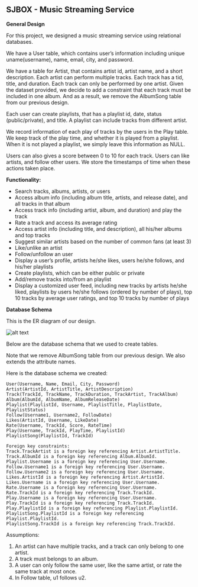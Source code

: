 ## SJBOX - Music Streaming Service

**General Design**

For this project, we designed a music streaming service using relational databases.

We have a User table, which contains user’s information including unique uname(username), name,
email, city, and password.

We have a table for Artist, that contains artist id, artist name, and a short description. Each artist can
perform multiple tracks. Each track has a tid, title, and duration. Each track can only be performed by one
artist. Given the dataset provided, we decide to add a constraint that each track must be included in one
album. And as a result, we remove the AlbumSong table from our previous design.

Each user can create playlists, that has a playlist id, date, status (public/private), and title. A playlist can
include tracks from different artist.

We record information of each play of tracks by the users in the Play table. We keep track of the play
time, and whether it is played from a playlist. When it is not played a playlist, we simply leave this
information as NULL.

Users can also gives a score between 0 to 10 for each track. Users can like artists, and follow other users.
We store the timestamps of time when these actions taken place.

**Functionality:**
- Search tracks, albums, artists, or users
- Access album info (including album title, artists, and release date), and all tracks in that album
- Access track info (including artist, album, and duration) and play the track
- Rate a track and access its average rating
- Access artist info (including title, and description), all his/her albums and top tracks
- Suggest similar artists based on the number of common fans (at least 3)
- Like/unlike an artist
- Follow/unfollow an user
- Display a user’s profile, artists he/she likes, users he/she follows, and his/her playlists
- Create playlists, which can be either public or private
- Add/remove tracks into/from an playlist
- Display a customized user feed, including new tracks by artists he/she liked, playlists by users he/she follows (ordered by number of plays), top 10 tracks by average user ratings, and top 10 tracks by number of plays

**Database Schema**

This is the ER diagram of our design.

![alt text](https://github.com/shtsai7/SJBOX/blob/master/images/ERdiagram.png "ER Diagram")

Below are the database schema that we used to create tables.

Note that we remove AlbumSong table from our previous design. We also extends the attribute names.

Here is the database schema we created:
```
User(Username, Name, Email, City, Password)
Artist(ArtistId, ArtistTitle, ArtistDescription)
Track(TrackId, TrackName, TrackDuration, TrackArtist, TrackAlbum)
Album(AlbumId, AlbumName, AlbumReleaseDate)
Playlist(PlaylistId, Username, PlaylistTitle, PlaylistDate, PlaylistStatus)
Follow(Username1, Username2, FollowDate)
Likes(ArtistId, Username, LikeDate)
Rate(Username, TrackId, Score, RateTime)
Play(Username, TrackId, PlayTime, PlaylistId)
PlaylistSong(PlaylistId, TrackId)

Foreign key constraints:
Track.TrackArtist is a foreign key referencing Artist.ArtistTitle.
Track.AlbumId is a foreign key referencing Album.AlbumId.
Playlist.Username is a foreign key referencing User.Username.
Follow.Username1 is a foreign key referencing User.Username.
Follow.Username2 is a foreign key referencing User.Username.
Likes.ArtistId is a foreign key referencing Artist.ArtistId.
Likes.Username is a foreign key referencing User.Username.
Rate.Username is a foreign key referencing User.Username.
Rate.TrackId is a foreign key referencing Track.TrackId.
Play.Username is a foreign key referencing User.Username.
Play.TrackId is a foreign key referencing Track.TrackId.
Play.PlaylistId is a foreign key referencing Playlist.PlaylistId.
PlaylistSong.PlaylistId is a foreign key referencing Playlist.PlaylistId.
PlaylistSong.TrackId is a foreign key referencing Track.TrackId.
```
Assumptions:

1. An artist can have multiple tracks, and a track can only belong to one artist.
2. A track must belongs to an album.
3. A user can only follow the same user, like the same artist, or rate the same track at most once.
4. In Follow table, u1 follows u2.
